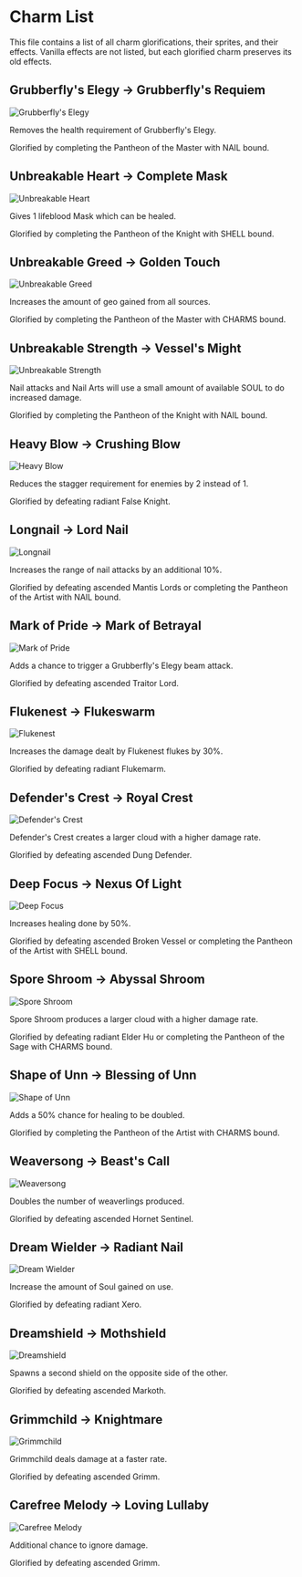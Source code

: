 # Charm List

This file contains a list of all charm glorifications, their sprites, and their effects. Vanilla effects are not listed, but each glorified charm preserves its old effects.

## Grubberfly's Elegy -> Grubberfly's Requiem

![Grubberfly's Elegy](https://github.com/danielstegink/HollowKnight.ExaltationExpanded/tree/main/ExaltationExpanded/Resources/35.png?raw=true)

Removes the health requirement of Grubberfly's Elegy.

Glorified by completing the Pantheon of the Master with NAIL bound.

## Unbreakable Heart -> Complete Mask

![Unbreakable Heart](https://github.com/danielstegink/HollowKnight.ExaltationExpanded/tree/main/ExaltationExpanded/Resources/23_G.png?raw=true)

Gives 1 lifeblood Mask which can be healed.

Glorified by completing the Pantheon of the Knight with SHELL bound.

## Unbreakable Greed -> Golden Touch

![Unbreakable Greed](https://github.com/danielstegink/HollowKnight.ExaltationExpanded/tree/main/ExaltationExpanded/Resources/24_G.png?raw=true)

Increases the amount of geo gained from all sources.

Glorified by completing the Pantheon of the Master with CHARMS bound.

## Unbreakable Strength -> Vessel's Might

![Unbreakable Strength](https://github.com/danielstegink/HollowKnight.ExaltationExpanded/tree/main/ExaltationExpanded/Resources/25_G.png?raw=true)

Nail attacks and Nail Arts will use a small amount of available SOUL to do increased damage.

Glorified by completing the Pantheon of the Knight with NAIL bound.

## Heavy Blow -> Crushing Blow

![Heavy Blow](https://github.com/danielstegink/HollowKnight.ExaltationExpanded/tree/main/ExaltationExpanded/Resources/15.png?raw=true)

Reduces the stagger requirement for enemies by 2 instead of 1.

Glorified by defeating radiant False Knight.

## Longnail -> Lord Nail

![Longnail](https://github.com/danielstegink/HollowKnight.ExaltationExpanded/tree/main/ExaltationExpanded/Resources/18.png?raw=true)

Increases the range of nail attacks by an additional 10%.

Glorified by defeating ascended Mantis Lords or completing the Pantheon of the Artist with NAIL bound.

## Mark of Pride -> Mark of Betrayal

![Mark of Pride](https://github.com/danielstegink/HollowKnight.ExaltationExpanded/tree/main/ExaltationExpanded/Resources/13.png?raw=true)

Adds a chance to trigger a Grubberfly's Elegy beam attack.

Glorified by defeating ascended Traitor Lord.

## Flukenest -> Flukeswarm

![Flukenest](https://github.com/danielstegink/HollowKnight.ExaltationExpanded/tree/main/ExaltationExpanded/Resources/11.png?raw=true)

Increases the damage dealt by Flukenest flukes by 30%.

Glorified by defeating radiant Flukemarm.

## Defender's Crest -> Royal Crest

![Defender's Crest](https://github.com/danielstegink/HollowKnight.ExaltationExpanded/tree/main/ExaltationExpanded/Resources/10.png?raw=true)

Defender's Crest creates a larger cloud with a higher damage rate.

Glorified by defeating ascended Dung Defender.

## Deep Focus -> Nexus Of Light

![Deep Focus](https://github.com/danielstegink/HollowKnight.ExaltationExpanded/tree/main/ExaltationExpanded/Resources/34.png?raw=true)

Increases healing done by 50%.

Glorified by defeating ascended Broken Vessel or completing the Pantheon of the Artist with SHELL bound.

## Spore Shroom -> Abyssal Shroom

![Spore Shroom](https://github.com/danielstegink/HollowKnight.ExaltationExpanded/tree/main/ExaltationExpanded/Resources/17.png?raw=true)

Spore Shroom produces a larger cloud with a higher damage rate.

Glorified by defeating radiant Elder Hu or completing the Pantheon of the Sage with CHARMS bound.

## Shape of Unn -> Blessing of Unn

![Shape of Unn](https://github.com/danielstegink/HollowKnight.ExaltationExpanded/tree/main/ExaltationExpanded/Resources/28.png?raw=true)

Adds a 50% chance for healing to be doubled.

Glorified by completing the Pantheon of the Artist with CHARMS bound.

## Weaversong -> Beast's Call

![Weaversong](https://github.com/danielstegink/HollowKnight.ExaltationExpanded/tree/main/ExaltationExpanded/Resources/39.png?raw=true)

Doubles the number of weaverlings produced.

Glorified by defeating ascended Hornet Sentinel.

## Dream Wielder -> Radiant Nail

![Dream Wielder](https://github.com/danielstegink/HollowKnight.ExaltationExpanded/tree/main/ExaltationExpanded/Resources/30.png?raw=true)

Increase the amount of Soul gained on use.

Glorified by defeating radiant Xero.

## Dreamshield -> Mothshield

![Dreamshield](https://github.com/danielstegink/HollowKnight.ExaltationExpanded/tree/main/ExaltationExpanded/Resources/38.png?raw=true)

Spawns a second shield on the opposite side of the other.

Glorified by defeating ascended Markoth.

## Grimmchild -> Knightmare

![Grimmchild](https://github.com/danielstegink/HollowKnight.ExaltationExpanded/tree/main/ExaltationExpanded/Resources/Grimmchild.png?raw=true)

Grimmchild deals damage at a faster rate.

Glorified by defeating ascended Grimm.

## Carefree Melody -> Loving Lullaby

![Carefree Melody](https://github.com/danielstegink/HollowKnight.ExaltationExpanded/tree/main/ExaltationExpanded/Resources/CarefreeMelody.png?raw=true)

Additional chance to ignore damage.

Glorified by defeating ascended Grimm.